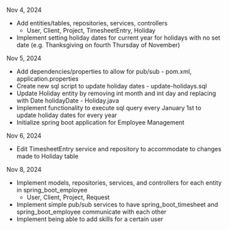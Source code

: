 Nov 4, 2024
  * Add entities/tables, repositories, services, controllers
    - User, Client, Project, TimesheetEntry, Holiday
  * Implement setting holiday dates for current year for holidays with no set date (e.g. Thanksgiving on fourth Thursday of November)

Nov 5, 2024
 * Add dependencies/properties to allow for pub/sub - pom.xml, application.properties
 * Create new sql script to update holiday dates - update-holidays.sql
 * Update Holiday entity by removing int month and int day and replacing with Date holidayDate - Holiday.java
 * Implement functionality to execute sql query every January 1st to update holiday dates for every year
 * Initialize spring boot application for Employee Management

Nov 6, 2024
 * Edit TimesheetEntry service and repository to accommodate to changes made to Holiday table

Nov 8, 2024
 * Implement models, repositories, services, and controllers for each entity in spring_boot_employee
   - User, Client, Project, Request
 * Implement simple pub/sub services to have spring_boot_timesheet and spring_boot_employee communicate with each other
 * Implement being able to add skills for a certain user
